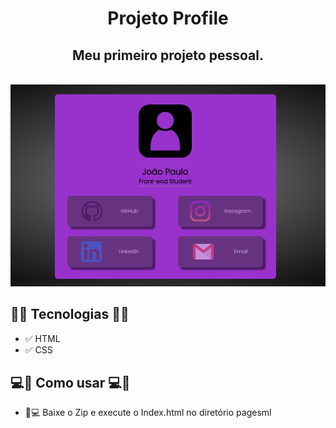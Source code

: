 
<h1 align="center">Projeto Profile</h1>
<h2 align="center">Meu primeiro projeto pessoal.</h2>
<br>
<div align="center">
    <img width="700px" src="images/projeto3.gif" alt="Gif Projeto Profile">
</div>


<h2>🚀🚀 Tecnologias 🚀🚀</h2>

- ✅ HTML
- ✅ CSS

<h2> 💻📲 Como usar 💻📲 </h2>

- 📱💻 Baixe o Zip e execute o Index.html no diretório pagesml




